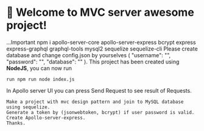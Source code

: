 # 🚀 Welcome to MVC server awesome project!

...Important npm i apollo-server-core apollo-server-express bcrypt express express-graphql graphql-tools mysql2 sequelize sequelize-cli
Please create database and change config.json by yourselves
(
    "username": "",
    "password": "",
    "database": ""
).
This project has been created using **NodeJS**, you can now run

```
run npm run node index.js
```

In Apollo server UI you can press Send Request to see result of Requests.

```
Make a project with mvc design pattern and join to MySQL database using sequelize.
Generate a token by (jsonwebtoken, bcrypt) if user password is valid.
Create Apollo-server-express.
Thanks.